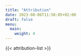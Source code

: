 ```yaml
---
title: "Attribution"
date: 2023-08-06T11:58:05+02:00
draft: false
menu: 
  main:
    weight: 4
---
```


{{< attribution-list >}}  
